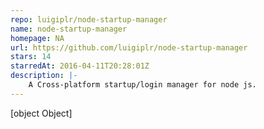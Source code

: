 ```yaml
---
repo: luigiplr/node-startup-manager
name: node-startup-manager
homepage: NA
url: https://github.com/luigiplr/node-startup-manager
stars: 14
starredAt: 2016-04-11T20:28:01Z
description: |-
    A Cross-platform startup/login manager for node js.
---
```


[object Object]
